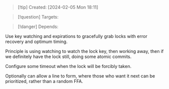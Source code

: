 
>[!tip] Created: [2024-02-05 Mon 18:11]

>[!question] Targets: 

>[!danger] Depends: 

Use key watching and expirations to gracefully grab locks with error recovery and optimum timing.

Principle is using watching to watch the lock key, then working away, then if we definitely have the lock still, doing some atomic commits.

Configure some timeout when the lock will be forcibly taken.


Optionally can allow a line to form, where those who want it next can be prioritized, rather than a random FFA.